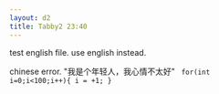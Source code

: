 ```yaml
---
layout: d2
title: Tabby2 23:40
---
```

test english file.
use english instead.

chinese error.
"我是个年轻人，我心情不太好"
<code>
for(int i=0;i<100;i++){
	i = +1;
}
</code>

